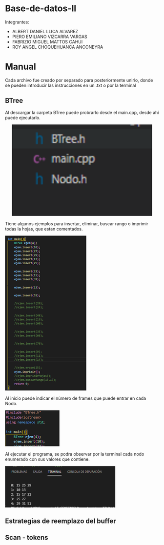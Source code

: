 # Base-de-datos-II

Integrantes:
- ALBERT DANIEL LLICA ALVAREZ
- PIERO EMILIANO VIZCARRA VARGAS
- FABRIZIO MIGUEL MATTOS CAHUI
- ROY ANGEL CHOQUEHUANCA ANCONEYRA

# Manual
Cada archivo fue creado por separado para posteriormente unirlo, donde se pueden introducir las instrucciones en un .txt o por la terminal

## BTree
Al descargar la carpeta BTree puede probrarlo desde el main.cpp, desde ahí puede ejecutarlo.
<p align="center">
  <img width="460" height="300" src="Imagenes/BTree_main.png">
</p>

Tiene algunos ejemplos para insertar, eliminar, buscar rango o imprimir todas la hojas, que estan comentados.

![alt text](Imagenes/BTree_ejemplos.png)

Al inicio puede indicar el número de frames que puede entrar en cada Nodo. 

![alt text](Imagenes/BTree_inicio.png)

Al ejecutar el programa, se podra observar por la terminal cada nodo enumerado con sus valores que contiene.

![alt text](Imagenes/BTree_terminal.png)

## Estrategias de reemplazo del buffer

## Scan - tokens

